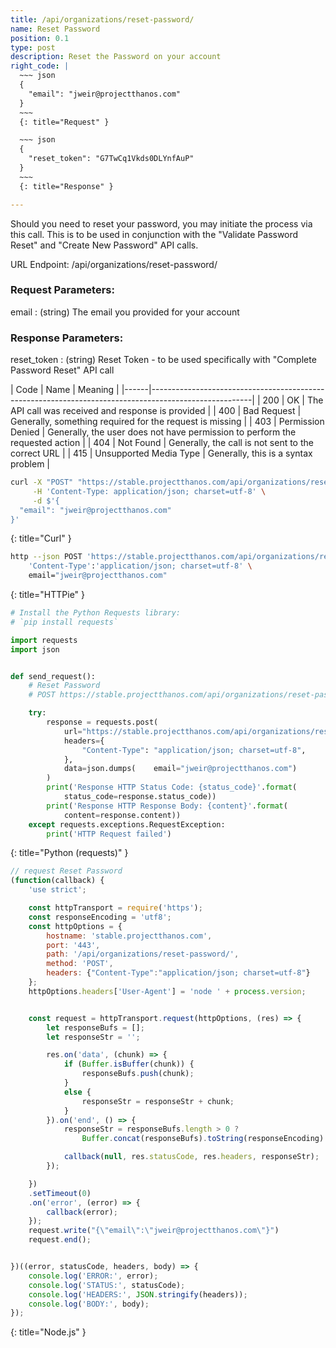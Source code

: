 ```yaml
---
title: /api/organizations/reset-password/
name: Reset Password
position: 0.1
type: post
description: Reset the Password on your account
right_code: |
  ~~~ json
  {
    "email": "jweir@projectthanos.com"
  }
  ~~~
  {: title="Request" }

  ~~~ json
  {
    "reset_token": "G7TwCq1Vkds0DLYnfAuP"
  }
  ~~~
  {: title="Response" }

---
```

Should you need to reset your password, you may initiate the process via this call. This is to be used in conjunction with the "Validate Password Reset" and "Create New Password" API calls.

URL Endpoint: /api/organizations/reset-password/

### Request Parameters:

email
: (string) The email you provided for your account

### Response Parameters:

reset_token
: (string) Reset Token - to be used specifically with "Complete Password Reset" API call

| Code | Name                   | Meaning                                                                      |
|------|-------------------------------------------------------------------------------------------------------|
| 200  | OK                     | The API call was received and response is provided                           |
| 400  | Bad Request            | Generally, something required for the request is missing                     |
| 403  | Permission Denied      | Generally, the user does not have permission to perform the requested action |
| 404  | Not Found              | Generally, the call is not sent to the correct URL                           |
| 415  | Unsupported Media Type | Generally, this is a syntax problem                                          |


~~~ bash
curl -X "POST" "https://stable.projectthanos.com/api/organizations/reset-password/" \
     -H 'Content-Type: application/json; charset=utf-8' \
     -d $'{
  "email": "jweir@projectthanos.com"
}'

~~~
{: title="Curl" }

~~~ bash
http --json POST 'https://stable.projectthanos.com/api/organizations/reset-password/' \
    'Content-Type':'application/json; charset=utf-8' \
    email="jweir@projectthanos.com"

~~~
{: title="HTTPie" }

~~~ python
# Install the Python Requests library:
# `pip install requests`

import requests
import json


def send_request():
    # Reset Password
    # POST https://stable.projectthanos.com/api/organizations/reset-password/

    try:
        response = requests.post(
            url="https://stable.projectthanos.com/api/organizations/reset-password/",
            headers={
                "Content-Type": "application/json; charset=utf-8",
            },
            data=json.dumps(    email="jweir@projectthanos.com")
        )
        print('Response HTTP Status Code: {status_code}'.format(
            status_code=response.status_code))
        print('Response HTTP Response Body: {content}'.format(
            content=response.content))
    except requests.exceptions.RequestException:
        print('HTTP Request failed')

~~~
{: title="Python (requests)" }

~~~ javascript
// request Reset Password
(function(callback) {
    'use strict';

    const httpTransport = require('https');
    const responseEncoding = 'utf8';
    const httpOptions = {
        hostname: 'stable.projectthanos.com',
        port: '443',
        path: '/api/organizations/reset-password/',
        method: 'POST',
        headers: {"Content-Type":"application/json; charset=utf-8"}
    };
    httpOptions.headers['User-Agent'] = 'node ' + process.version;


    const request = httpTransport.request(httpOptions, (res) => {
        let responseBufs = [];
        let responseStr = '';

        res.on('data', (chunk) => {
            if (Buffer.isBuffer(chunk)) {
                responseBufs.push(chunk);
            }
            else {
                responseStr = responseStr + chunk;
            }
        }).on('end', () => {
            responseStr = responseBufs.length > 0 ?
                Buffer.concat(responseBufs).toString(responseEncoding) : responseStr;

            callback(null, res.statusCode, res.headers, responseStr);
        });

    })
    .setTimeout(0)
    .on('error', (error) => {
        callback(error);
    });
    request.write("{\"email\":\"jweir@projectthanos.com\"}")
    request.end();


})((error, statusCode, headers, body) => {
    console.log('ERROR:', error);
    console.log('STATUS:', statusCode);
    console.log('HEADERS:', JSON.stringify(headers));
    console.log('BODY:', body);
});

~~~
{: title="Node.js" }
